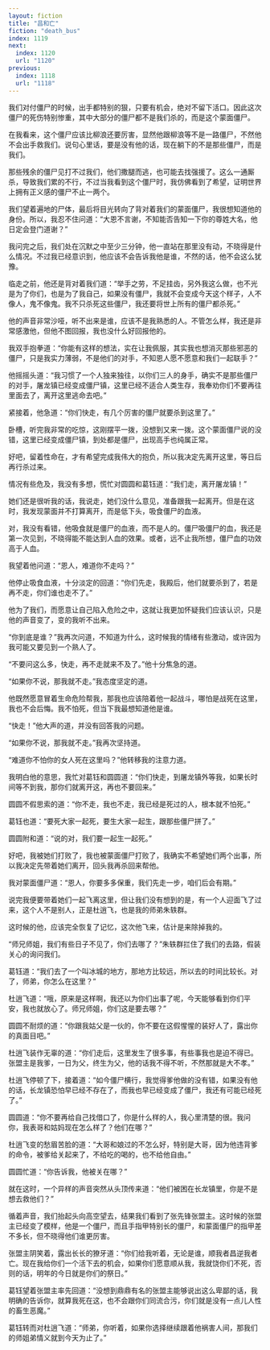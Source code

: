 ```yaml
---
layout: fiction
title: "昌和亡"
fiction: "death_bus"
index: 1119
next:
  index: 1120
  url: "1120"
previous:
  index: 1118
  url: "1118"
---
```

我们对付僵尸的时候，出手都特别的狠，只要有机会，绝对不留下活口。因此这次僵尸的死伤特别惨重，其中大部分的僵尸都不是我们杀的，而是这个蒙面僵尸。

在我看来，这个僵尸应该比柳浪还要厉害，显然他跟柳浪等不是一路僵尸，不然他不会出手救我们。说句心里话，要是没有他的话，现在躺下的不是那些僵尸，而是我们。

那些残余的僵尸见打不过我们，他们撒腿而逃，也可能去找强援了。这么一通厮杀，导致我们累的不行，不过当我看到这个僵尸时，我仿佛看到了希望，证明世界上拥有正义感的僵尸不止一两个。

我们望着遍地的尸体，最后将目光转向了背对着我们的蒙面僵尸，我很想知道他的身份。所以，我忍不住问道：“大恩不言谢，不知能否告知一下你的尊姓大名，他日定会登门道谢？”

我问完之后，我们处在沉默之中至少三分钟，他一直站在那里没有动，不晓得是什么情况。不过我已经意识到，他应该不会告诉我他是谁，不然的话，他不会这么犹豫。

临走之前，他还是背对着我们道：“举手之劳，不足挂齿，另外我这么做，也不光是为了你们，也是为了我自己，如果没有僵尸，我就不会变成今天这个样子，人不像人，鬼不像鬼。我不只杀死这些僵尸，我还要将世上所有的僵尸都杀死。”

他的声音非常沙哑，听不出来是谁，应该不是我熟悉的人。不管怎么样，我还是非常感激他，但他不图回报，我也没什么好回报他的。

我双手抱拳道：“你能有这样的想法，实在让我佩服，其实我也想消灭那些邪恶的僵尸，只是我实力薄弱，不是他们的对手，不知恩人愿不愿意和我们一起联手？”

他摇摇头道：“我习惯了一个人独来独往，以你们三人的身手，确实不是那些僵尸的对手，屠龙镇已经变成僵尸镇，这里已经不适合人类生存，我奉劝你们不要再往里面去了，离开这里逃命去吧。”

紧接着，他急道：“你们快走，有几个厉害的僵尸就要杀到这里了。”

卧槽，听完我非常的吃惊，这刚摆平一拨，没想到又来一拨。这个蒙面僵尸说的没错，这里已经变成僵尸镇，到处都是僵尸，出现高手也纯属正常。

好吧，留着性命在，才有希望完成我伟大的抱负，所以我决定先离开这里，等日后再行杀过来。

情况有些危及，我没有多想，慌忙对圆圆和葛钰道：“我们走，离开屠龙镇！”

她们还是很听我的话，我说走，她们没什么意见，准备跟我一起离开。但是在这时，我发现蒙面并不打算离开，而是低下头，吸食僵尸的血液。

对，我没有看错，他吸食就是僵尸的血液，而不是人的。僵尸吸僵尸的血，我还是第一次见到，不晓得能不能达到人血的效果。或者，远不止我所想，僵尸血的功效高于人血。

我望着他问道：“恩人，难道你不走吗？”

他停止吸食血液，十分淡定的回道：“你们先走，我殿后，他们就要杀到了，若是再不走，你们谁也走不了。”

他为了我们，而愿意让自己陷入危险之中，这就让我更加怀疑我们应该认识，只是他的声音变了，变的我听不出来。

“你到底是谁？”我再次问道，不知道为什么，这时候我的情绪有些激动，或许因为我可能又要见到一个熟人了。

“不要问这么多，快走，再不走就来不及了。”他十分焦急的道。

“如果你不说，那我就不走。”我态度坚定的道。

他既然愿意冒着生命危险帮我，那我也应该陪着他一起战斗，哪怕是战死在这里，我也不会后悔。我不怕死，但当下我最想知道他是谁。

“快走！”他大声的道，并没有回答我的问题。

“如果你不说，那我就不走。”我再次坚持道。

“难道你不怕你的女人死在这里吗？”他转移我的注意力道。

我明白他的意思，我忙对葛钰和圆圆道：“你们快走，到屠龙镇外等我，如果长时间等不到我，那你们就离开这，再也不要回来。”

圆圆不假思索的道：“你不走，我也不走，我已经是死过的人，根本就不怕死。”

葛钰也道：“要死大家一起死，要生大家一起生，跟那些僵尸拼了。”

圆圆附和道：“说的对，我们要一起生一起死。”

好吧，我被她们打败了，我也被蒙面僵尸打败了，我确实不希望她们两个出事，所以我决定先带着她们离开，回头我再杀回来帮他。

我对蒙面僵尸道：“恩人，你要多多保重，我们先走一步，咱们后会有期。”

说完我便要带着她们一起飞离这里，但让我们没有想到的是，有一个人迎面飞了过来，这个人不是别人，正是杜逍飞，也是我的师弟朱轶群。

这时候的他，应该完全恢复了记忆，这次他飞来，估计是来除掉我的。

“师兄师姐，我们有些日子不见了，你们去哪了？”朱轶群拦住了我们的去路，假装关心的询问我们。

葛钰道：“我们去了一个叫冰城的地方，那地方比较远，所以去的时间比较长。对了，师弟，你怎么在这里？”

杜逍飞道：“哦，原来是这样啊，我还以为你们出事了呢，今天能够看到你们平安，我也就放心了。师兄师姐，你们这是要去哪？”

圆圆不耐烦的道：“你跟我姑父是一伙的，你不要在这假惺惺的装好人了，露出你的真面目吧。”

杜逍飞装作无辜的道：“你们走后，这里发生了很多事，有些事我也是迫不得已。张盟主是我爹，一日为父，终生为父，他的话我不得不听，不然那就是大不孝。”

杜逍飞停顿了下，接着道：“如今僵尸横行，我觉得爹他做的没有错，如果没有他的话，长龙镇恐怕早已经不存在了，而我也早已经变成了僵尸，我还有可能已经死了。”

圆圆道：“你不要再给自己找借口了，你是什么样的人，我心里清楚的很。我问你，我表哥和姑妈现在怎么样了？他们在哪？”

杜逍飞变的愁眉苦脸的道：“大哥和娘过的不怎么好，特别是大哥，因为他违背爹的命令，被爹给关起来了，不给吃的喝的，也不给他自由。”

圆圆忙道：“你告诉我，他被关在哪？”

就在这时，一个异样的声音突然从头顶传来道：“他们被困在长龙镇里，你是不是想去救他们？”

循着声音，我们抬起头向高空望去，结果我们看到了张先锋张盟主。这时候的张盟主已经变了模样，他是一个僵尸，而且手指甲特别长的僵尸，和蒙面僵尸的指甲差不多长，但不晓得他们谁更厉害。

张盟主阴笑着，露出长长的獠牙道：“你们给我听着，无论是谁，顺我者昌逆我者亡。现在我给你们一个活下去的机会，如果你们愿意顺从我，我就饶你们不死，否则的话，明年的今日就是你们的祭日。”

葛钰望着张盟主率先回道：“没想到鼎鼎有名的张盟主能够说出这么卑鄙的话，我明确的告诉你，就算我死在这，也不会跟你们同流合污，你们就是没有一点儿人性的畜生恶魔。”

葛钰转而对杜逍飞道：“师弟，你听着，如果你选择继续跟着他祸害人间，那我们的师姐弟情义就到今天为止了。”